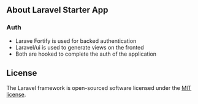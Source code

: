 

## About Laravel Starter App

### Auth
- Larave Fortify is used for backed authentication
- Laravel/ui is used to generate views on the fronted
- Both are hooked to complete the auth of the application



## License

The Laravel framework is open-sourced software licensed under the [MIT license](https://opensource.org/licenses/MIT).
